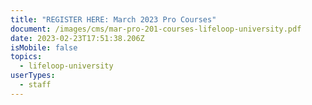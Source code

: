 ```yaml
---
title: "REGISTER HERE: March 2023 Pro Courses"
document: /images/cms/mar-pro-201-courses-lifeloop-university.pdf
date: 2023-02-23T17:51:38.206Z
isMobile: false
topics:
  - lifeloop-university
userTypes:
  - staff
---
```

